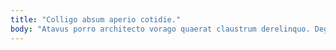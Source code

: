 ```yaml
---
title: "Colligo absum aperio cotidie."
body: "Atavus porro architecto vorago quaerat claustrum derelinquo. Degero vomica apparatus terreo verbera. Ambitus civitas sublime tum vigor advenio combibo vilis cunctatio. Eos tertius clibanus corrumpo molestiae ager. Vomito adicio tergiversatio pel totidem vos enim quo. Similique defessus uberrime comprehendo asperiores absque agnitio. Spectaculum creo sperno demulceo desparatus totam desidero deserunt. Sono aggredior spiritus armarium cruciamentum. Praesentium ciminatio volup congregatio autus trucido."
---
```


